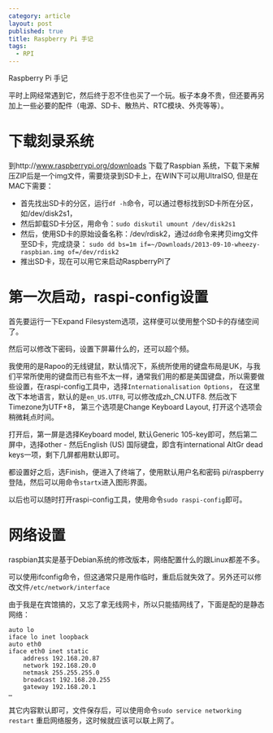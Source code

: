 ```yaml
---
category: article
layout: post
published: true
title: Raspberry Pi 手记
tags: 
  - RPI
---
```


Raspberry Pi 手记

平时上网经常遇到它，然后终于忍不住也买了一个玩。板子本身不贵，但还要再另加上一些必要的配件（电源、SD卡、散热片、RTC模块、外壳等等）。

# 下载刻录系统

到http://www.raspberrypi.org/downloads 下载了Raspbian 系统，下载下来解压ZIP后是一个img文件，需要烧录到SD卡上，在WIN下可以用UltraISO, 但是在MAC下需要：

- 首先找出SD卡的分区，运行`df -h`命令，可以通过卷标找到SD卡所在分区，如/dev/disk2s1，   
- 然后卸载SD卡分区，用命令：`sudo diskutil umount /dev/disk2s1`  
- 然后，使用SD卡的原始设备名称：/dev/rdisk2，通过`dd`命令来拷贝img文件至SD卡，完成烧录：
`sudo dd bs=1m if=~/Downloads/2013-09-10-wheezy-raspbian.img of=/dev/rdisk2`  
- 推出SD卡，现在可以用它来启动RaspberryPI了  

# 第一次启动，raspi-config设置

首先要运行一下Expand Filesystem选项，这样便可以使用整个SD卡的存储空间了。

然后可以修改下密码，设置下屏幕什么的，还可以超个频。

我使用的是Rapoo的无线键鼠，默认情况下，系统所使用的键盘布局是UK，与我们平常所使用的键盘而已有些不太一样，通常我们用的都是美国键盘，所以需要做些设置，在raspi-config工具中，选择`Internationalisation Options`， 在这里改下本地语言，默认的是`en_US.UTF8`, 可以修改成zh_CN.UTF8. 然后改下Timezone为UTF+8， 第三个选项是Change Keyboard Layout, 打开这个选项会稍微耗点时间。

打开后，第一屏是选择Keyboard model, 默认Generic 105-key即可，然后第二屏中，选择other - 然后English (US) 国际键盘，即含有international AltGr dead keys一项，剩下几屏都用默认即可。

都设置好之后，选Finish，便进入了终端了，使用默认用户名和密码 pi/raspberry 登陆，然后可以用命令`startx`进入图形界面。

以后也可以随时打开raspi-config工具，使用命令`sudo raspi-config`即可。

# 网络设置

raspbian其实是基于Debian系统的修改版本，网络配置什么的跟Linux都差不多。  

可以使用ifconfig命令，但这通常只是用作临时，重启后就失效了。另外还可以修改文件`/etc/network/interface`

由于我是在宾馆搞的，又忘了拿无线网卡，所以只能插网线了，下面是配的是静态网络：


	auto lo
	iface lo inet loopback
	auto eth0
	iface eth0 inet static
		address 192.168.20.87
		network 192.168.20.0
		netmask 255.255.255.0
		broadcast 192.168.20.255
		gateway 192.168.20.1
	…


其它内容默认即可，文件保存后，可以使用命令`sudo service networking restart` 重启网络服务，这时候就应该可以联上网了。
